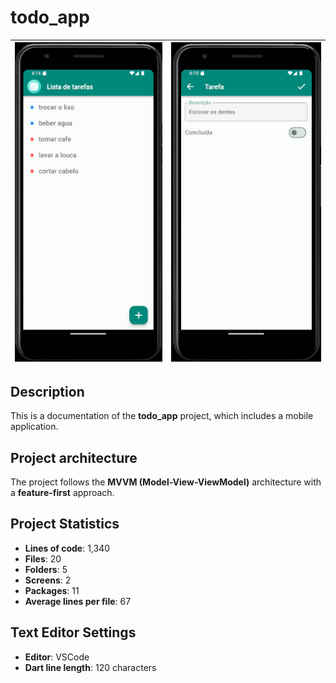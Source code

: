 # todo_app

| ![Home Screen](https://raw.githubusercontent.com/gheysiell/images/main/todo_app_home_screen.png) | ![Details Screen](https://raw.githubusercontent.com/gheysiell/images/main/todo_app_details_screen.png) |
|:---:|:---:|


## Description
This is a documentation of the **todo_app** project, which includes a mobile application.

## Project architecture
The project follows the **MVVM (Model-View-ViewModel)** architecture with a **feature-first** approach.

## Project Statistics
- **Lines of code**: 1,340
- **Files**: 20
- **Folders**: 5
- **Screens**: 2
- **Packages**: 11
- **Average lines per file**: 67

## Text Editor Settings
- **Editor**: VSCode
- **Dart line length**: 120 characters